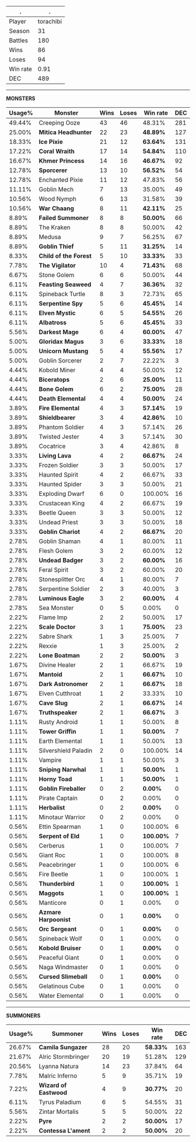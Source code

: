 .|.
|-|-
Player|torachibi
Season|31
Battles|180
Wins|86
Loses|94
Win rate|0.91
DEC|489

---
**MONSTERS**

Usage%|Monster|Wins|Loses|Win rate|DEC|
-|-|-|-|-|-|
49.44%|Creeping Ooze|43|46|48.31%|281|
25.00%|**Mitica Headhunter**|22|23|**48.89%**|127|
18.33%|**Ice Pixie**|21|12|**63.64%**|131|
17.22%|**Coral Wraith**|17|14|**54.84%**|110|
16.67%|**Khmer Princess**|14|16|**46.67%**|92|
12.78%|**Sporcerer**|13|10|**56.52%**|54|
12.78%|Enchanted Pixie|11|12|47.83%|56|
11.11%|Goblin Mech|7|13|35.00%|49|
10.56%|Wood Nymph|6|13|31.58%|39|
10.56%|**War Chaang**|8|11|**42.11%**|25|
8.89%|**Failed Summoner**|8|8|**50.00%**|66|
8.89%|The Kraken|8|8|50.00%|42|
8.89%|Medusa|9|7|56.25%|67|
8.89%|**Goblin Thief**|5|11|**31.25%**|14|
8.33%|**Child of the Forest**|5|10|**33.33%**|33|
7.78%|**The Vigilator**|10|4|**71.43%**|68|
6.67%|Stone Golem|6|6|50.00%|44|
6.11%|**Feasting Seaweed**|4|7|**36.36%**|32|
6.11%|Spineback Turtle|8|3|72.73%|65|
6.11%|**Serpentine Spy**|5|6|**45.45%**|14|
6.11%|**Elven Mystic**|6|5|**54.55%**|26|
6.11%|**Albatross**|5|6|**45.45%**|33|
5.56%|**Darkest Mage**|6|4|**60.00%**|47|
5.00%|**Gloridax Magus**|3|6|**33.33%**|18|
5.00%|**Unicorn Mustang**|5|4|**55.56%**|17|
5.00%|Goblin Sorcerer|2|7|22.22%|3|
4.44%|Kobold Miner|4|4|50.00%|12|
4.44%|**Biceratops**|2|6|**25.00%**|11|
4.44%|**Bone Golem**|6|2|**75.00%**|28|
4.44%|**Death Elemental**|4|4|**50.00%**|24|
3.89%|**Fire Elemental**|4|3|**57.14%**|19|
3.89%|**Shieldbearer**|3|4|**42.86%**|10|
3.89%|Phantom Soldier|4|3|57.14%|26|
3.89%|Twisted Jester|4|3|57.14%|30|
3.89%|Cocatrice|3|4|42.86%|8|
3.33%|**Living Lava**|4|2|**66.67%**|24|
3.33%|Frozen Soldier|3|3|50.00%|17|
3.33%|Haunted Spirit|4|2|66.67%|33|
3.33%|Haunted Spider|3|3|50.00%|21|
3.33%|Exploding Dwarf|6|0|100.00%|16|
3.33%|Crustacean King|4|2|66.67%|19|
3.33%|Beetle Queen|3|3|50.00%|12|
3.33%|Undead Priest|3|3|50.00%|18|
3.33%|**Goblin Chariot**|4|2|**66.67%**|20|
2.78%|Goblin Shaman|4|1|80.00%|11|
2.78%|Flesh Golem|3|2|60.00%|12|
2.78%|**Undead Badger**|3|2|**60.00%**|16|
2.78%|Feral Spirit|3|2|60.00%|20|
2.78%|Stonesplitter Orc|4|1|80.00%|7|
2.78%|Serpentine Soldier|2|3|40.00%|3|
2.78%|**Luminous Eagle**|3|2|**60.00%**|4|
2.78%|Sea Monster|0|5|0.00%|0|
2.22%|Flame Imp|2|2|50.00%|17|
2.22%|**Scale Doctor**|3|1|**75.00%**|23|
2.22%|Sabre Shark|1|3|25.00%|7|
2.22%|Rexxie|1|3|25.00%|2|
2.22%|**Lone Boatman**|2|2|**50.00%**|3|
1.67%|Divine Healer|2|1|66.67%|19|
1.67%|**Mantoid**|2|1|**66.67%**|10|
1.67%|**Dark Astronomer**|2|1|**66.67%**|18|
1.67%|Elven Cutthroat|1|2|33.33%|10|
1.67%|**Cave Slug**|2|1|**66.67%**|14|
1.67%|**Truthspeaker**|2|1|**66.67%**|3|
1.11%|Rusty Android|1|1|50.00%|8|
1.11%|**Tower Griffin**|1|1|**50.00%**|7|
1.11%|Earth Elemental|1|1|50.00%|13|
1.11%|Silvershield Paladin|2|0|100.00%|14|
1.11%|Vampire|1|1|50.00%|3|
1.11%|**Sniping Narwhal**|1|1|**50.00%**|1|
1.11%|**Horny Toad**|1|1|**50.00%**|1|
1.11%|**Goblin Fireballer**|0|2|**0.00%**|0|
1.11%|Pirate Captain|0|2|0.00%|0|
1.11%|**Herbalist**|0|2|**0.00%**|0|
1.11%|Minotaur Warrior|0|2|0.00%|0|
0.56%|Ettin Spearman|1|0|100.00%|6|
0.56%|**Serpent of Eld**|1|0|**100.00%**|7|
0.56%|Cerberus|1|0|100.00%|7|
0.56%|Giant Roc|1|0|100.00%|8|
0.56%|Peacebringer|1|0|100.00%|6|
0.56%|Fire Beetle|1|0|100.00%|1|
0.56%|**Thunderbird**|1|0|**100.00%**|1|
0.56%|**Maggots**|1|0|**100.00%**|1|
0.56%|Manticore|0|1|0.00%|0|
0.56%|**Azmare Harpoonist**|0|1|**0.00%**|0|
0.56%|**Orc Sergeant**|0|1|**0.00%**|0|
0.56%|Spineback Wolf|0|1|0.00%|0|
0.56%|**Kobold Bruiser**|0|1|**0.00%**|0|
0.56%|Peaceful Giant|0|1|0.00%|0|
0.56%|Naga Windmaster|0|1|0.00%|0|
0.56%|**Cursed Slimeball**|0|1|**0.00%**|0|
0.56%|Gelatinous Cube|0|1|0.00%|0|
0.56%|Water Elemental|0|1|0.00%|0|

---
**SUMMONERS**

Usage%|Summoner|Wins|Loses|Win rate|DEC|
-|-|-|-|-|-|
26.67%|**Camila Sungazer**|28|20|**58.33%**|163|
21.67%|Alric Stormbringer|20|19|51.28%|129|
20.56%|Lyanna Natura|14|23|37.84%|64|
7.78%|Malric Inferno|5|9|35.71%|19|
7.22%|**Wizard of Eastwood**|4|9|**30.77%**|20|
6.11%|Tyrus Paladium|6|5|54.55%|31|
5.56%|Zintar Mortalis|5|5|50.00%|22|
2.22%|**Pyre**|2|2|**50.00%**|17|
2.22%|**Contessa L'ament**|2|2|**50.00%**|20|
